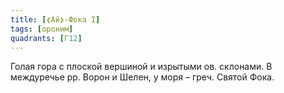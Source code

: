 ```yaml
---
title: [❮Ай❯-Фока I]
tags: [ороним]
quadrants: [Г12]
---
```


Голая гора с плоской вершиной и изрытыми ов. склонами. В междуречье рр. Ворон и
Шелен, у моря – греч. Святой Фока.
